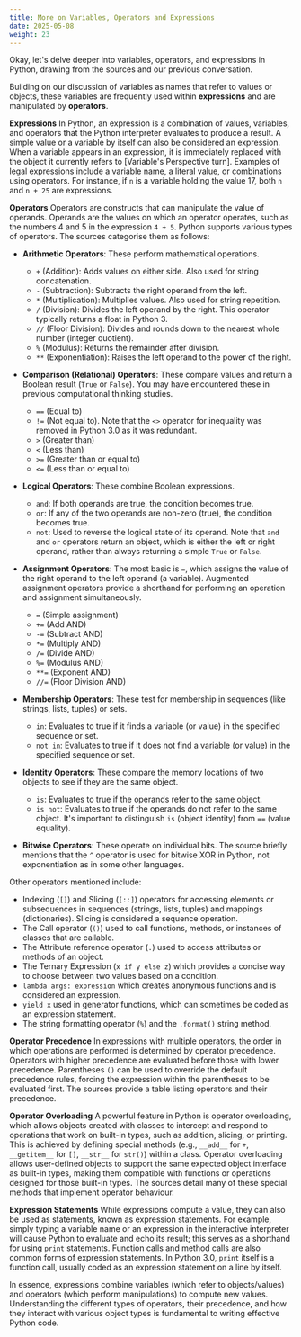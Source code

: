 ```yaml
---
title: More on Variables, Operators and Expressions
date: 2025-05-08
weight: 23
---
```


Okay, let's delve deeper into variables, operators, and expressions in Python, drawing from the sources and our previous conversation.

Building on our discussion of variables as names that refer to values or objects, these variables are frequently used within **expressions** and are manipulated by **operators**.

**Expressions**
In Python, an expression is a combination of values, variables, and operators that the Python interpreter evaluates to produce a result. A simple value or a variable by itself can also be considered an expression. When a variable appears in an expression, it is immediately replaced with the object it currently refers to [Variable's Perspective turn]. Examples of legal expressions include a variable name, a literal value, or combinations using operators. For instance, if `n` is a variable holding the value 17, both `n` and `n + 25` are expressions.

**Operators**
Operators are constructs that can manipulate the value of operands. Operands are the values on which an operator operates, such as the numbers 4 and 5 in the expression `4 + 5`. Python supports various types of operators. The sources categorise them as follows:

*   **Arithmetic Operators**: These perform mathematical operations.
    *   `+` (Addition): Adds values on either side. Also used for string concatenation.
    *   `-` (Subtraction): Subtracts the right operand from the left.
    *   `*` (Multiplication): Multiplies values. Also used for string repetition.
    *   `/` (Division): Divides the left operand by the right. This operator typically returns a float in Python 3.
    *   `//` (Floor Division): Divides and rounds down to the nearest whole number (integer quotient).
    *   `%` (Modulus): Returns the remainder after division.
    *   `**` (Exponentiation): Raises the left operand to the power of the right.

*   **Comparison (Relational) Operators**: These compare values and return a Boolean result (`True` or `False`). You may have encountered these in previous computational thinking studies.
    *   `==` (Equal to)
    *   `!=` (Not equal to). Note that the `<>` operator for inequality was removed in Python 3.0 as it was redundant.
    *   `>` (Greater than)
    *   `<` (Less than)
    *   `>=` (Greater than or equal to)
    *   `<=` (Less than or equal to)

*   **Logical Operators**: These combine Boolean expressions.
    *   `and`: If both operands are true, the condition becomes true.
    *   `or`: If any of the two operands are non-zero (true), the condition becomes true.
    *   `not`: Used to reverse the logical state of its operand.
    Note that `and` and `or` operators return an object, which is either the left or right operand, rather than always returning a simple `True` or `False`.

*   **Assignment Operators**: The most basic is `=`, which assigns the value of the right operand to the left operand (a variable). Augmented assignment operators provide a shorthand for performing an operation and assignment simultaneously.
    *   `=` (Simple assignment)
    *   `+=` (Add AND)
    *   `-=` (Subtract AND)
    *   `*=` (Multiply AND)
    *   `/=` (Divide AND)
    *   `%=` (Modulus AND)
    *   `**=` (Exponent AND)
    *   `//=` (Floor Division AND)

*   **Membership Operators**: These test for membership in sequences (like strings, lists, tuples) or sets.
    *   `in`: Evaluates to true if it finds a variable (or value) in the specified sequence or set.
    *   `not in`: Evaluates to true if it does not find a variable (or value) in the specified sequence or set.

*   **Identity Operators**: These compare the memory locations of two objects to see if they are the same object.
    *   `is`: Evaluates to true if the operands refer to the same object.
    *   `is not`: Evaluates to true if the operands do not refer to the same object. It's important to distinguish `is` (object identity) from `==` (value equality).

*   **Bitwise Operators**: These operate on individual bits. The source briefly mentions that the `^` operator is used for bitwise XOR in Python, not exponentiation as in some other languages.

Other operators mentioned include:
*   Indexing (`[]`) and Slicing (`[::]`) operators for accessing elements or subsequences in sequences (strings, lists, tuples) and mappings (dictionaries). Slicing is considered a sequence operation.
*   The Call operator (`()`) used to call functions, methods, or instances of classes that are callable.
*   The Attribute reference operator (`.`) used to access attributes or methods of an object.
*   The Ternary Expression (`x if y else z`) which provides a concise way to choose between two values based on a condition.
*   `lambda args: expression` which creates anonymous functions and is considered an expression.
*   `yield x` used in generator functions, which can sometimes be coded as an expression statement.
*   The string formatting operator (`%`) and the `.format()` string method.

**Operator Precedence**
In expressions with multiple operators, the order in which operations are performed is determined by operator precedence. Operators with higher precedence are evaluated before those with lower precedence. Parentheses `()` can be used to override the default precedence rules, forcing the expression within the parentheses to be evaluated first. The sources provide a table listing operators and their precedence.

**Operator Overloading**
A powerful feature in Python is operator overloading, which allows objects created with classes to intercept and respond to operations that work on built-in types, such as addition, slicing, or printing. This is achieved by defining special methods (e.g., `__add__` for `+`, `__getitem__` for `[]`, `__str__` for `str()`) within a class. Operator overloading allows user-defined objects to support the same expected object interface as built-in types, making them compatible with functions or operations designed for those built-in types. The sources detail many of these special methods that implement operator behaviour.

**Expression Statements**
While expressions compute a value, they can also be used as statements, known as expression statements. For example, simply typing a variable name or an expression in the interactive interpreter will cause Python to evaluate and echo its result; this serves as a shorthand for using `print` statements. Function calls and method calls are also common forms of expression statements. In Python 3.0, `print` itself is a function call, usually coded as an expression statement on a line by itself.

In essence, expressions combine variables (which refer to objects/values) and operators (which perform manipulations) to compute new values. Understanding the different types of operators, their precedence, and how they interact with various object types is fundamental to writing effective Python code.